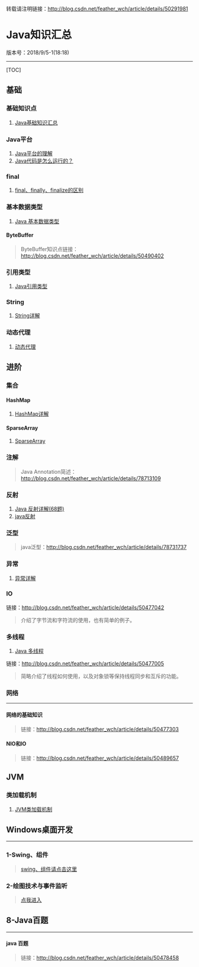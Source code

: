 转载请注明链接：http://blog.csdn.net/feather_wch/article/details/50291981

# Java知识汇总

版本号：2018/9/5-1(18:18)

---

[TOC]

## 基础


### 基础知识点
1. [Java基础知识汇总](https://blog.csdn.net/feather_wch/article/details/50470939)

### Java平台
1. [Java平台的理解](https://blog.csdn.net/feather_wch/article/details/82114270)
1. [Java代码是怎么运行的？](https://blog.csdn.net/feather_wch/article/details/82320200)

### final
1. [final、finally、finalize的区别](https://blog.csdn.net/feather_wch/article/details/82152236)

### 基本数据类型
1. [Java 基本数据类型](https://blog.csdn.net/feather_wch/article/details/50445552)

#### ByteBuffer
>ByteBuffer知识点链接：http://blog.csdn.net/feather_wch/article/details/50490402

### 引用类型
1. [Java引用类型](https://blog.csdn.net/feather_wch/article/details/82383183)

### String
1. [String详解](https://blog.csdn.net/feather_wch/article/details/82389184)

### 动态代理

1. [动态代理](https://blog.csdn.net/feather_wch/article/details/51721514)

## 进阶

### 集合

#### HashMap
1. [HashMap详解](https://blog.csdn.net/feather_wch/article/details/81351151)

#### SparseArray
1. [SparseArray](https://blog.csdn.net/feather_wch/article/details/81538653)

### 注解
>Java Annotation简述：http://blog.csdn.net/feather_wch/article/details/78713109
### 反射
1. [Java 反射详解(68题)](https://blog.csdn.net/feather_wch/article/details/81771443)
1. [java反射](http://blog.csdn.net/feather_wch/article/details/78719833)

### 泛型
>java泛型：http://blog.csdn.net/feather_wch/article/details/78731737
### 异常

1. [异常详解](https://blog.csdn.net/feather_wch/article/details/78724276)

### IO
链接：http://blog.csdn.net/feather_wch/article/details/50477042
>介绍了字节流和字符流的使用，也有简单的例子。

### 多线程

1. [Java 多线程](https://blog.csdn.net/feather_wch/article/details/81638230)

链接：http://blog.csdn.net/feather_wch/article/details/50477005
>简略介绍了线程如何使用，以及对象锁等保持线程同步和互斥的功能。


### 网络
---
#### 网络的基础知识
>链接：http://blog.csdn.net/feather_wch/article/details/50477303
#### NIO和IO
>链接：http://blog.csdn.net/feather_wch/article/details/50489657

## JVM

### 类加载机制
1. [JVM类加载机制](https://blog.csdn.net/feather_wch/article/details/81672834)

## Windows桌面开发
---
### 1-Swing、组件
>[swing、组件请点击这里](http://blog.csdn.net/feather_wch/article/details/50471218)
### 2-绘图技术与事件监听
>[点我进入](http://blog.csdn.net/feather_wch/article/details/50476824)


## 8-Java百题
---
#### java 百题
>链接：http://blog.csdn.net/feather_wch/article/details/50478458
